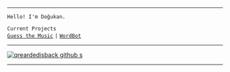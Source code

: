 

---

 `Hello! I'm Doğukan.`
 
  `Current Projects`<br />
  [`Guess the Music`](https://guessthemusic.net) `|` [`WordBot`](https://wordbot.xyz)

---

[![qreardedisback github s](https://github-readme-stats.vercel.app/api?username=qreardedisback&locale=en&title_color=FFFFFF&bg_color=000000&icon_color=f5ac02&text_color=FFFFFF&include_all_commits=true&hide_border=true&show_icons=true)](https://github.com/qreardedisback)

---
